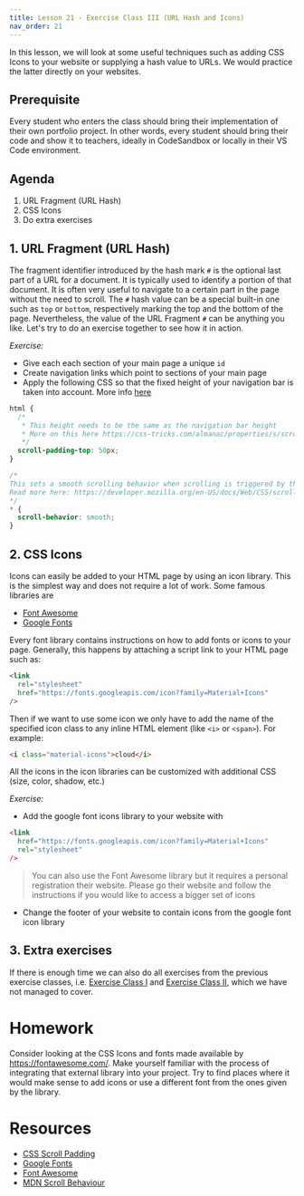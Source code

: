 ```yaml
---
title: Lesson 21 - Exercise Class III (URL Hash and Icons)
nav_order: 21
---
```


In this lesson, we will look at some useful techniques such as adding CSS Icons to your website or supplying a hash value to URLs. We would practice the latter directly on your websites.

## Prerequisite

Every student who enters the class should bring their implementation of their own portfolio project. In other words, every student should bring their code and show it to teachers, ideally in CodeSandbox or locally in their VS Code environment.

## Agenda

1. URL Fragment (URL Hash)
2. CSS Icons
3. Do extra exercises

## 1. URL Fragment (URL Hash)

The fragment identifier introduced by the hash mark `#` is the optional last part of a URL for a document. It is typically used to identify a portion of that document. It is often very useful to navigate to a certain part in the page without the need to scroll. The `#` hash value can be a special built-in one such as `top` or `bottom`, respectively marking the top and the bottom of the page. Nevertheless, the value of the URL Fragment `#` can be anything you like. Let's try to do an exercise together to see how it in action.

_Exercise:_

- Give each each section of your main page a unique `id`
- Create navigation links which point to sections of your main page
- Apply the following CSS so that the fixed height of your navigation bar is taken into account. More info [here](https://css-tricks.com/almanac/properties/s/scroll-padding/)

```css
html {
  /*
   * This height needs to be the same as the navigation bar height
   * More on this here https://css-tricks.com/almanac/properties/s/scroll-padding/
   */
  scroll-padding-top: 50px;
}

/*
This sets a smooth scrolling behavior when scrolling is triggered by the navigation
Read more here: https://developer.mozilla.org/en-US/docs/Web/CSS/scroll-behavior
*/
* {
  scroll-behavior: smooth;
}
```

## 2. CSS Icons

Icons can easily be added to your HTML page by using an icon library. This is the simplest way and does not require a lot of work. Some famous libraries are

- [Font Awesome](https://fontawesome.com/v6.0)
- [Google Fonts](https://developers.google.com/fonts/)

Every font library contains instructions on how to add fonts or icons to your page. Generally, this happens by attaching a script link to your HTML page such as:

```html
<link
  rel="stylesheet"
  href="https://fonts.googleapis.com/icon?family=Material+Icons"
/>
```

Then if we want to use some icon we only have to add the name of the specified icon class to any inline HTML element (like `<i>` or `<span>`). For example:

```html
<i class="material-icons">cloud</i>
```

All the icons in the icon libraries can be customized with additional CSS (size, color, shadow, etc.)

_Exercise:_

- Add the google font icons library to your website with

```html
<link
  href="https://fonts.googleapis.com/icon?family=Material+Icons"
  rel="stylesheet"
/>
```

> You can also use the Font Awesome library but it requires a personal registration their website. Please go their website and follow the instructions if you would like to access a bigger set of icons

- Change the footer of your website to contain icons from the google font icon library

## 3. Extra exercises

If there is enough time we can also do all exercises from the previous exercise classes, i.e. [Exercise Class I](https://redi-school.github.io/nrw-html-and-css/lesson14/) and [Exercise Class II](https://redi-school.github.io/nrw-html-and-css/lesson18/), which we have not managed to cover.

# Homework

Consider looking at the CSS Icons and fonts made available by https://fontawesome.com/. Make yourself familiar with the process of integrating that external library into your project. Try to find places where it would make sense to add icons or use a different font from the ones given by the library.

# Resources

- [CSS Scroll Padding](https://css-tricks.com/almanac/properties/s/scroll-padding/)
- [Google Fonts](https://developers.google.com/fonts/)
- [Font Awesome](https://fontawesome.com/v6.0)
- [MDN Scroll Behaviour](https://developer.mozilla.org/en-US/docs/Web/CSS/scroll-behavior)
